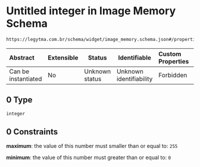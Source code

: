 # Untitled integer in Image Memory Schema

```txt
https://legytma.com.br/schema/widget/image_memory.schema.json#/properties/bytes/items/0
```




| Abstract            | Extensible | Status         | Identifiable            | Custom Properties | Additional Properties | Access Restrictions | Defined In                                                                                     |
| :------------------ | ---------- | -------------- | ----------------------- | :---------------- | --------------------- | ------------------- | ---------------------------------------------------------------------------------------------- |
| Can be instantiated | No         | Unknown status | Unknown identifiability | Forbidden         | Allowed               | none                | [image_memory.schema.json\*](../schema/widget/image_memory.schema.json) |

## 0 Type

`integer`

## 0 Constraints

**maximum**: the value of this number must smaller than or equal to: `255`

**minimum**: the value of this number must greater than or equal to: `0`

